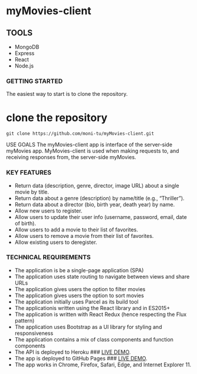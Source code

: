 # myMovies-client

## TOOLS

- MongoDB
- Express
- React
- Node.js

### GETTING STARTED

The easiest way to start is to clone the repository.

# clone the repository

```
git clone https://github.com/moni-tu/myMovies-client.git
```

USE GOALS
The myMovies-client app is interface of the server-side myMovies app. MyMovies-client is used when making requests to, and receiving responses from, the server-side myMovies.

### KEY FEATURES

- Return data (description, genre, director, image URL) about a single movie by title.
- Return data about a genre (description) by name/title (e.g., “Thriller”).
- Return data about a director (bio, birth year, death year) by name.
- Allow new users to register.
- Allow users to update their user info (username, password, email, date of birth).
- Allow users to add a movie to their list of favorites.
- Allow users to remove a movie from their list of favorites.
- Allow existing users to deregister.

### TECHNICAL REQUIREMENTS

- The application is be a single-page application (SPA)
- The application uses state routing to navigate between views and share URLs
- The application gives users the option to filter movies
- The application gives users the option to sort movies
- The application initially uses Parcel as its build tool
- The applicationis written using the React library and in ES2015+
- The application is written with React Redux (hence respecting the Flux pattern)
- The application uses Bootstrap as a UI library for styling and responsiveness
- The application contains a mix of class components and function components
- The API is deployed to Heroku ### <a href="">LIVE DEMO</a>.
- The app is deployed to GitHub Pages ### <a href="https://github.com/moni-tu/myMovies-client">LIVE DEMO</a>.
- The app works in Chrome, Firefox, Safari, Edge, and Internet Explorer 11.
